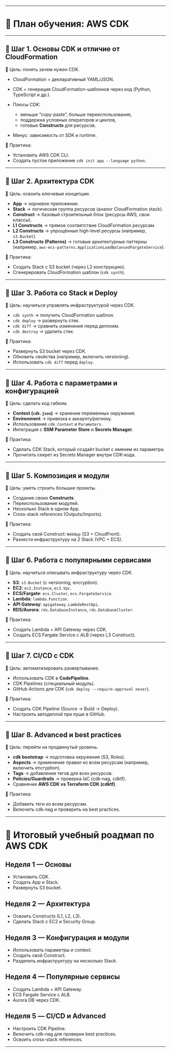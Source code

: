 

---

# 📍 План обучения: AWS CDK

---

## 🔹 Шаг 1. Основы CDK и отличие от CloudFormation

🎯 Цель: понять зачем нужен CDK.

* CloudFormation = декларативный YAML/JSON.
* CDK = генерация CloudFormation-шаблонов через код (Python, TypeScript и др.).
* Плюсы CDK:

  * меньше “copy-paste”, больше переиспользования,
  * поддержка условных операторов и циклов,
  * готовые **Constructs** для ресурсов.
* Минус: зависимость от SDK и runtime.

📌 Практика:

* Установить AWS CDK CLI.
* Создать пустое приложение `cdk init app --language python`.

---

## 🔹 Шаг 2. Архитектура CDK

🎯 Цель: освоить ключевые концепции.

* **App** → корневое приложение.
* **Stack** → логическая группа ресурсов (аналог CloudFormation stack).
* **Construct** → базовый строительный блок (ресурсы AWS, свои классы).
* **L1 Constructs** → прямое соответствие CloudFormation ресурсам.
* **L2 Constructs** → упрощённые high-level ресурсы (например, `s3.Bucket`).
* **L3 Constructs (Patterns)** → готовые архитектурные паттерны (например, `aws-ecs-patterns.ApplicationLoadBalancedFargateService`).

📌 Практика:

* Создать Stack с S3 bucket (через L2 конструкцию).
* Сгенерировать CloudFormation шаблон (`cdk synth`).

---

## 🔹 Шаг 3. Работа со Stack и Deploy

🎯 Цель: научиться управлять инфраструктурой через CDK.

* `cdk synth` → получить CloudFormation шаблон.
* `cdk deploy` → развернуть стек.
* `cdk diff` → сравнить изменения перед деплоем.
* `cdk destroy` → удалить стек.

📌 Практика:

* Развернуть S3 bucket через CDK.
* Обновить свойства (например, включить versioning).
* Использовать `cdk diff` перед `deploy`.

---

## 🔹 Шаг 4. Работа с параметрами и конфигурацией

🎯 Цель: сделать код гибким.

* **Context (`cdk.json`)** → хранение переменных окружения.
* **Environment** → привязка к аккаунту/региону.
* Использование `cdk.Context` и `Parameters`.
* Интеграция с **SSM Parameter Store** и **Secrets Manager**.

📌 Практика:

* Сделать CDK Stack, который создаёт bucket с именем из параметра.
* Прочитать секрет из Secrets Manager внутри CDK-кода.

---

## 🔹 Шаг 5. Композиция и модули

🎯 Цель: уметь строить большие проекты.

* Создание своих **Constructs**.
* Переиспользование модулей.
* Несколько Stack в одном App.
* Cross-stack references (Outputs/Imports).

📌 Практика:

* Создать свой Construct: `WebApp` (S3 + CloudFront).
* Разнести инфраструктуру на 2 Stack (VPC + ECS).

---

## 🔹 Шаг 6. Работа с популярными сервисами

🎯 Цель: научиться описывать инфраструктуру через CDK.

* **S3**: `s3.Bucket` (с versioning, encryption).
* **EC2**: `ec2.Instance`, `ec2.Vpc`.
* **ECS/Fargate**: `ecs.Cluster`, `ecs.FargateService`.
* **Lambda**: `lambda.Function`.
* **API Gateway**: `apigateway.LambdaRestApi`.
* **RDS/Aurora**: `rds.DatabaseInstance`, `rds.DatabaseCluster`.

📌 Практика:

* Создать Lambda + API Gateway через CDK.
* Создать ECS Fargate Service с ALB (через L3 Construct).

---

## 🔹 Шаг 7. CI/CD с CDK

🎯 Цель: автоматизировать развертывание.

* Использовать CDK в **CodePipeline**.
* CDK Pipelines (специальный модуль).
* GitHub Actions для CDK (`cdk deploy --require-approval never`).

📌 Практика:

* Создать CDK Pipeline (Source → Build → Deploy).
* Настроить автодеплой при пуше в GitHub.

---

## 🔹 Шаг 8. Advanced и best practices

🎯 Цель: перейти на продвинутый уровень.

* **cdk bootstrap** → подготовка окружения (S3, Roles).
* **Aspects** → применение правил ко всем ресурсам (например, включить encryption).
* **Tags** → добавление тегов для всех ресурсов.
* **Policies/Guardrails** → проверка IaC (cdk-nag, cdktf).
* Сравнение **AWS CDK vs Terraform CDK (cdktf)**.

📌 Практика:

* Добавить теги ко всем ресурсам.
* Включить cdk-nag и проверить на best practices.

---

# 🚀 Итоговый учебный роадмап по AWS CDK

## Неделя 1 — Основы

* Установить CDK.
* Создать App и Stack.
* Развернуть S3 bucket.

## Неделя 2 — Архитектура

* Освоить Constructs (L1, L2, L3).
* Сделать Stack с EC2 и Security Group.

## Неделя 3 — Конфигурация и модули

* Использовать параметры и context.
* Создать свой Construct.
* Разделить инфраструктуру на несколько Stack.

## Неделя 4 — Популярные сервисы

* Создать Lambda + API Gateway.
* ECS Fargate Service с ALB.
* Aurora DB через CDK.

## Неделя 5 — CI/CD и Advanced

* Настроить CDK Pipeline.
* Включить cdk-nag для проверки best practices.
* Освоить cross-stack references.

---
